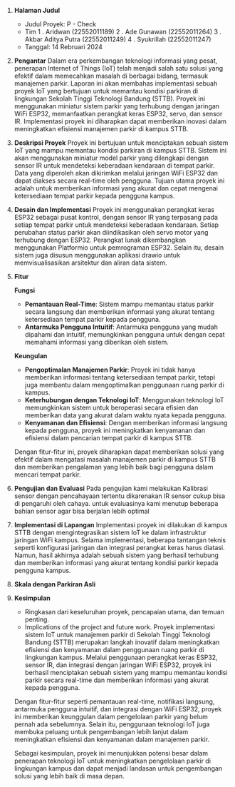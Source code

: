 1. **Halaman Judul**

   - Judul Proyek: P - Check
   - Tim
     1 . Aridwan (22552011189)
     2 . Ade Gunawan (22552011264)
     3 . Akbar Aditya Putra (22552011249)
     4 . Syukrillah (22552011247)
   - Tanggal: 14 Rebruari 2024
2. **Pengantar**
   Dalam era perkembangan teknologi informasi yang pesat, penerapan Internet of Things (IoT) telah menjadi salah satu solusi yang efektif dalam memecahkan masalah di berbagai bidang, termasuk manajemen parkir. Laporan ini akan membahas implementasi sebuah proyek IoT yang bertujuan untuk memantau kondisi parkiran di lingkungan Sekolah Tinggi Teknologi Bandung (STTB). Proyek ini menggunakan miniatur sistem parkir yang terhubung dengan jaringan WiFi ESP32, memanfaatkan perangkat keras ESP32, servo, dan sensor IR. Implementasi proyek ini diharapkan dapat memberikan inovasi dalam meningkatkan efisiensi manajemen parkir di kampus STTB.
3. **Deskripsi Proyek**
   Proyek ini bertujuan untuk menciptakan sebuah sistem IoT yang mampu memantau kondisi parkiran di kampus STTB. Sistem ini akan menggunakan miniatur model parkir yang dilengkapi dengan sensor IR untuk mendeteksi keberadaan kendaraan di tempat parkir. Data yang diperoleh akan dikirimkan melalui jaringan WiFi ESP32 dan dapat diakses secara real-time oleh pengguna. Tujuan utama proyek ini adalah untuk memberikan informasi yang akurat dan cepat mengenai ketersediaan tempat parkir kepada pengguna kampus.
4. **Desain dan Implementasi**
   Proyek ini menggunakan perangkat keras ESP32 sebagai pusat kontrol, dengan sensor IR yang terpasang pada setiap tempat parkir untuk mendeteksi keberadaan kendaraan. Setiap perubahan status parkir akan diindikasikan oleh servo motor yang terhubung dengan ESP32. Perangkat lunak dikembangkan menggunakan Platformio untuk pemrograman ESP32. Selain itu, desain sistem juga disusun menggunakan aplikasi drawio untuk memvisualisasikan arsitektur dan aliran data sistem.
5. **Fitur**

   **Fungsi**

   - **Pemantauan Real-Time**: Sistem mampu memantau status parkir secara langsung dan memberikan informasi yang akurat tentang ketersediaan tempat parkir kepada pengguna.
   - **Antarmuka Pengguna Intuitif**: Antarmuka pengguna yang mudah dipahami dan intuitif, memungkinkan pengguna untuk dengan cepat memahami informasi yang diberikan oleh sistem.

   **Keungulan**

   - **Pengoptimalan Manajemen Parkir**: Proyek ini tidak hanya memberikan informasi tentang ketersediaan tempat parkir, tetapi juga membantu dalam mengoptimalkan penggunaan ruang parkir di kampus.
   - **Keterhubungan dengan Teknologi IoT**: Menggunakan teknologi IoT memungkinkan sistem untuk beroperasi secara efisien dan memberikan data yang akurat dalam waktu nyata kepada pengguna.
   - **Kenyamanan dan Efisiensi**: Dengan memberikan informasi langsung kepada pengguna, proyek ini meningkatkan kenyamanan dan efisiensi dalam pencarian tempat parkir di kampus STTB.

   Dengan fitur-fitur ini, proyek diharapkan dapat memberikan solusi yang efektif dalam mengatasi masalah manajemen parkir di kampus STTB dan memberikan pengalaman yang lebih baik bagi pengguna dalam mencari tempat parkir.
6. **Pengujian dan Evaluasi**
   Pada pengujian kami melakukan Kalibrasi sensor dengan pencahayaan tertentu dikarenakan IR sensor cukup bisa di pengaruhi oleh cahaya.
   untuk evaluasinya kami menutup beberapa bahian sensor agar bisa berjalan lebih optimal
7. **Implementasi di Lapangan**
   Implementasi proyek ini dilakukan di kampus STTB dengan mengintegrasikan sistem IoT ke dalam infrastruktur jaringan WiFi kampus. Selama implementasi, beberapa tantangan teknis seperti konfigurasi jaringan dan integrasi perangkat keras harus diatasi. Namun, hasil akhirnya adalah sebuah sistem yang berhasil terhubung dan memberikan informasi yang akurat tentang kondisi parkir kepada pengguna kampus.
8. **Skala dengan Parkiran Asli**
10. **Kesimpulan**

    - Ringkasan dari keseluruhan proyek, pencapaian utama, dan temuan penting.
    - Implications of the project and future work.
      Proyek implementasi sistem IoT untuk manajemen parkir di Sekolah Tinggi Teknologi Bandung (STTB) merupakan langkah inovatif dalam meningkatkan efisiensi dan kenyamanan dalam penggunaan ruang parkir di lingkungan kampus. Melalui penggunaan perangkat keras ESP32, sensor IR, dan integrasi dengan jaringan WiFi ESP32, proyek ini berhasil menciptakan sebuah sistem yang mampu memantau kondisi parkir secara real-time dan memberikan informasi yang akurat kepada pengguna.

    Dengan fitur-fitur seperti pemantauan real-time, notifikasi langsung, antarmuka pengguna intuitif, dan integrasi dengan WiFi ESP32, proyek ini memberikan keunggulan dalam pengelolaan parkir yang belum pernah ada sebelumnya. Selain itu, penggunaan teknologi IoT juga membuka peluang untuk pengembangan lebih lanjut dalam meningkatkan efisiensi dan kenyamanan dalam manajemen parkir.

    Sebagai kesimpulan, proyek ini menunjukkan potensi besar dalam penerapan teknologi IoT untuk meningkatkan pengelolaan parkir di lingkungan kampus dan dapat menjadi landasan untuk pengembangan solusi yang lebih baik di masa depan.
